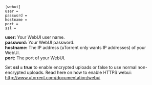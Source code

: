 ```
[webui]
user =
password =
hostname =
port =
ssl =
```

**user:** Your WebUI user name.  
**password:** Your WebUI password.  
**hostname:** The IP address (uTorrent only wants IP addresses) of your WebUI.  
**port:** The port of your WebUI.  

Set **ssl = true** to enable encrypted uploads or false to use normal non-encrypted uploads. Read here on how to enable HTTPS webui: http://www.utorrent.com/documentation/webui